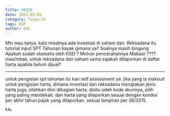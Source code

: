 ```yaml
---
title: 46236
date: 2021-03-03
category: Tanya-SC
tags: KUP
author: EAL
---
```


Min mau tanya, kalo misalnya ada investasi di saham dan. Reksadana itu tutorial input SPT Tahunan kayak gimana ya? Soalnya masih bingung Apakah sudah otomatis oleh KSEI ? Mohon pencerahannya Makasii ???? mas/mbak, untuk reksadana dan saham sama sajakah dilaporkan di daftar harta apabila belum dijual?

---

untuk pengisian spt tahunan itu kan self assessment ya. jika yang ia maksud untuk pengisian harta, dimana investasi dan reksadana merupakan jenis harta juga, silahkan diisi dibagian harta. disitu udah kode akunnya, pilih yang paling mendekati. dan harta yang dilaporkan sesuai dengan kondisi per akhir tahun pajak yang dilaporkan. sesuai lampiran per 36/2015.

`EAL`

